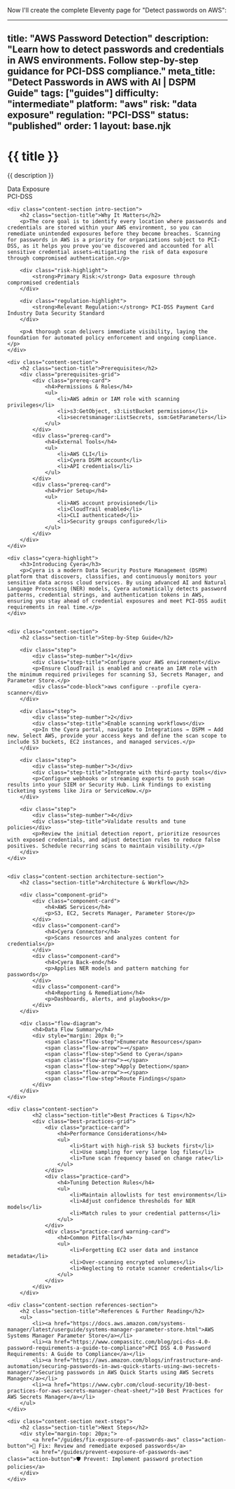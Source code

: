 Now I'll create the complete Eleventy page for "Detect passwords on AWS":

---
title: "AWS Password Detection"
description: "Learn how to detect passwords and credentials in AWS environments. Follow step-by-step guidance for PCI-DSS compliance."
meta_title: "Detect Passwords in AWS with AI | DSPM Guide"
tags: ["guides"]
difficulty: "intermediate"
platform: "aws"
risk: "data exposure"
regulation: "PCI-DSS"
status: "published"
order: 1
layout: base.njk
---

<div class="container">
    <div class="header">
        <h1>{{ title }}</h1>
        <p>{{ description }}</p>
        <div class="badge">Data Exposure</div>
        <div class="badge regulation">PCI-DSS</div>
    </div>

    <div class="content-section intro-section">
        <h2 class="section-title">Why It Matters</h2>
        <p>The core goal is to identify every location where passwords and credentials are stored within your AWS environment, so you can remediate unintended exposures before they become breaches. Scanning for passwords in AWS is a priority for organizations subject to PCI-DSS, as it helps you prove you've discovered and accounted for all sensitive credential assets—mitigating the risk of data exposure through compromised authentication.</p>
        
        <div class="risk-highlight">
            <strong>Primary Risk:</strong> Data exposure through compromised credentials
        </div>
        
        <div class="regulation-highlight">
            <strong>Relevant Regulation:</strong> PCI-DSS Payment Card Industry Data Security Standard
        </div>
        
        <p>A thorough scan delivers immediate visibility, laying the foundation for automated policy enforcement and ongoing compliance.</p>
    </div>

    <div class="content-section">
        <h2 class="section-title">Prerequisites</h2>
        <div class="prerequisites-grid">
            <div class="prereq-card">
                <h4>Permissions & Roles</h4>
                <ul>
                    <li>AWS admin or IAM role with scanning privileges</li>
                    <li>s3:GetObject, s3:ListBucket permissions</li>
                    <li>secretsmanager:ListSecrets, ssm:GetParameters</li>
                </ul>
            </div>
            <div class="prereq-card">
                <h4>External Tools</h4>
                <ul>
                    <li>AWS CLI</li>
                    <li>Cyera DSPM account</li>
                    <li>API credentials</li>
                </ul>
            </div>
            <div class="prereq-card">
                <h4>Prior Setup</h4>
                <ul>
                    <li>AWS account provisioned</li>
                    <li>CloudTrail enabled</li>
                    <li>CLI authenticated</li>
                    <li>Security groups configured</li>
                </ul>
            </div>
        </div>
    </div>
	
    <div class="cyera-highlight">
        <h3>Introducing Cyera</h3>
        <p>Cyera is a modern Data Security Posture Management (DSPM) platform that discovers, classifies, and continuously monitors your sensitive data across cloud services. By using advanced AI and Natural Language Processing (NER) models, Cyera automatically detects password patterns, credential strings, and authentication tokens in AWS, ensuring you stay ahead of credential exposures and meet PCI-DSS audit requirements in real time.</p>
    </div>
	

    <div class="content-section">
        <h2 class="section-title">Step-by-Step Guide</h2>
        
        <div class="step">
            <div class="step-number">1</div>
            <div class="step-title">Configure your AWS environment</div>
            <p>Ensure CloudTrail is enabled and create an IAM role with the minimum required privileges for scanning S3, Secrets Manager, and Parameter Store.</p>
            <div class="code-block">aws configure --profile cyera-scanner</div>
        </div>

        <div class="step">
            <div class="step-number">2</div>
            <div class="step-title">Enable scanning workflows</div>
            <p>In the Cyera portal, navigate to Integrations → DSPM → Add new. Select AWS, provide your access keys and define the scan scope to include S3 buckets, EC2 instances, and managed services.</p>
        </div>

        <div class="step">
            <div class="step-number">3</div>
            <div class="step-title">Integrate with third-party tools</div>
            <p>Configure webhooks or streaming exports to push scan results into your SIEM or Security Hub. Link findings to existing ticketing systems like Jira or ServiceNow.</p>
        </div>

        <div class="step">
            <div class="step-number">4</div>
            <div class="step-title">Validate results and tune policies</div>
            <p>Review the initial detection report, prioritize resources with exposed credentials, and adjust detection rules to reduce false positives. Schedule recurring scans to maintain visibility.</p>
        </div>
    </div>


    <div class="content-section architecture-section">
        <h2 class="section-title">Architecture & Workflow</h2>
        
        <div class="component-grid">
            <div class="component-card">
                <h4>AWS Services</h4>
                <p>S3, EC2, Secrets Manager, Parameter Store</p>
            </div>
            <div class="component-card">
                <h4>Cyera Connector</h4>
                <p>Scans resources and analyzes content for credentials</p>
            </div>
            <div class="component-card">
                <h4>Cyera Back-end</h4>
                <p>Applies NER models and pattern matching for passwords</p>
            </div>
            <div class="component-card">
                <h4>Reporting & Remediation</h4>
                <p>Dashboards, alerts, and playbooks</p>
            </div>
        </div>

        <div class="flow-diagram">
            <h4>Data Flow Summary</h4>
            <div style="margin: 20px 0;">
                <span class="flow-step">Enumerate Resources</span>
                <span class="flow-arrow">→</span>
                <span class="flow-step">Send to Cyera</span>
                <span class="flow-arrow">→</span>
                <span class="flow-step">Apply Detection</span>
                <span class="flow-arrow">→</span>
                <span class="flow-step">Route Findings</span>
            </div>
        </div>
    </div>

	<div class="content-section">
	        <h2 class="section-title">Best Practices & Tips</h2>
	        <div class="best-practices-grid">
	            <div class="practice-card">
	                <h4>Performance Considerations</h4>
	                <ul>
	                    <li>Start with high-risk S3 buckets first</li>
	                    <li>Use sampling for very large log files</li>
	                    <li>Tune scan frequency based on change rate</li>
	                </ul>
	            </div>
	            <div class="practice-card">
	                <h4>Tuning Detection Rules</h4>
	                <ul>
	                    <li>Maintain allowlists for test environments</li>
	                    <li>Adjust confidence thresholds for NER models</li>
	                    <li>Match rules to your credential patterns</li>
	                </ul>
	            </div>
	            <div class="practice-card warning-card">
	                <h4>Common Pitfalls</h4>
	                <ul>
	                    <li>Forgetting EC2 user data and instance metadata</li>
	                    <li>Over-scanning encrypted volumes</li>
	                    <li>Neglecting to rotate scanner credentials</li>
	                </ul>
	            </div>
	        </div>
	    </div>

    <div class="content-section references-section">
        <h2 class="section-title">References & Further Reading</h2>
        <ul>
            <li><a href="https://docs.aws.amazon.com/systems-manager/latest/userguide/systems-manager-parameter-store.html">AWS Systems Manager Parameter Store</a></li>
            <li><a href="https://www.compassitc.com/blog/pci-dss-4.0-password-requirements-a-guide-to-compliance">PCI DSS 4.0 Password Requirements: A Guide to Compliance</a></li>
            <li><a href="https://aws.amazon.com/blogs/infrastructure-and-automation/securing-passwords-in-aws-quick-starts-using-aws-secrets-manager/">Securing passwords in AWS Quick Starts using AWS Secrets Manager</a></li>
            <li><a href="https://www.cybr.com/cloud-security/10-best-practices-for-aws-secrets-manager-cheat-sheet/">10 Best Practices for AWS Secrets Manager</a></li>
        </ul>
    </div>

    <div class="content-section next-steps">
        <h2 class="section-title">Next Steps</h2>
        <div style="margin-top: 20px;">
            <a href="/guides/fix-exposure-of-passwords-aws" class="action-button">🔧 Fix: Review and remediate exposed passwords</a>
            <a href="/guides/prevent-exposure-of-passwords-aws" class="action-button">🛡️ Prevent: Implement password protection policies</a>
        </div>
    </div>
</div>